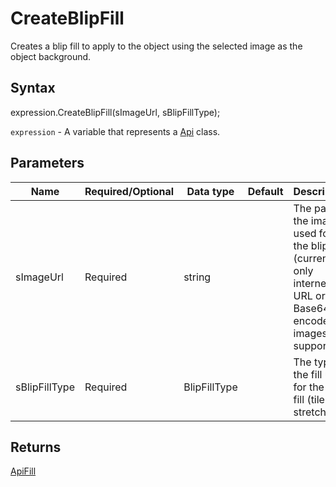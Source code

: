 # CreateBlipFill

Creates a blip fill to apply to the object using the selected image as the object background.

## Syntax

expression.CreateBlipFill(sImageUrl, sBlipFillType);

`expression` - A variable that represents a [Api](../Api.md) class.

## Parameters

| **Name** | **Required/Optional** | **Data type** | **Default** | **Description** |
| ------------- | ------------- | ------------- | ------------- | ------------- |
| sImageUrl | Required | string |  | The path to the image used for the blip fill (currently only internet URL or Base64 encoded images are supported). |
| sBlipFillType | Required | BlipFillType |  | The type of the fill used for the blip fill (tile or stretch). |

## Returns

[ApiFill](../../ApiFill/ApiFill.md)